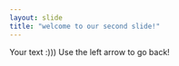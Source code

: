 ```yaml
---
layout: slide
title: "welcome to our second slide!"
---
```

Your text :)))
Use the left arrow to go back!
